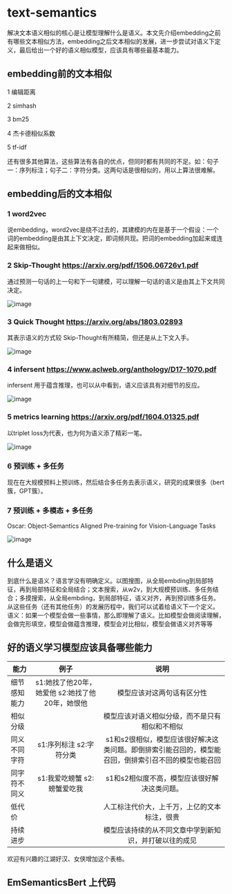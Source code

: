 # text-semantics
解决文本语义相似的核心是让模型理解什么是语义。本文先介绍embedding之前有哪些文本相似方法，embedding之后文本相似的发展，进一步尝试对语义下定义，最后给出一个好的语义相似模型，应该具有哪些最基本能力。
## embedding前的文本相似
1 编辑距离

2 simhash

3 bm25

4 杰卡德相似系数

5 tf-idf

还有很多其他算法，这些算法有各自的优点，但同时都有共同的不足。如：句子一：序列标注；句子二：字符分类。这两句话是很相似的，用以上算法很难解。
## embedding后的文本相似
### 1 word2vec

说embedding，word2vec是绕不过去的，其建模的内在是基于一个假设：一个词的embedding是由其上下文决定，即词频共现。把词的embedding加起来或连起来做相似。


### 2 Skip-Thought https://arxiv.org/pdf/1506.06726v1.pdf

通过预测一句话的上一句和下一句建模，可以理解一句话的语义是由其上下文共同决定。

![image](https://user-images.githubusercontent.com/39753454/142753747-dc4aeb42-5e6d-4570-a88c-6991e06b1054.png)


### 3 Quick Thought https://arxiv.org/abs/1803.02893

其表示语义的方式较 Skip-Thought有所精简，但还是从上下文入手。

![image](https://user-images.githubusercontent.com/39753454/142754036-c51b1b63-1948-4de5-a9e4-1d7664ba2245.png)

### 4 infersent https://www.aclweb.org/anthology/D17-1070.pdf

infersent 用于蕴含推理，也可以从中看到，语义应该具有对细节的反应。

![image](https://user-images.githubusercontent.com/39753454/142754232-7d9d8e67-21bf-46d0-a113-48ddd7609660.png)


### 5 metrics learning https://arxiv.org/pdf/1604.01325.pdf

以triplet loss为代表，也为何为语义添了精彩一笔。

![image](https://user-images.githubusercontent.com/39753454/142754499-1e77a75e-f7b3-4ef4-b410-a1f6cca55e8a.png)


### 6 预训练 + 多任务

现在在大规模预料上预训练，然后结合多任务去表示语义，研究的成果很多（bert簇，GPT簇）。


### 7 预训练 + 多模态 + 多任务

Oscar: Object-Semantics Aligned Pre-training for Vision-Language Tasks

![image](https://user-images.githubusercontent.com/39753454/142755110-5e3566d4-af4c-4988-b66c-b551507d9044.png)


## 什么是语义

到底什么是语义？语言学没有明确定义。以图搜图，从全局embding到局部特征，再到局部特征和全局结合；文本搜索，从w2v，到大规模预训练、多任务结合；多摸搜索，从全局embding，到局部特征，语义对齐，再到预训练多任务。从这些任务（还有其他任务）的发展历程中，我们可以试着给语义下一个定义。
语义：如果一个模型会做一些事情，那么即理解了语义。比如模型会做阅读理解，会做完形填空，模型会做蕴含推理，模型会对比相似，模型会做语义对齐等等

## 好的语义学习模型应该具备哪些能力


| 能力    | 例子 | 说明 |
| --------|:-----: |:---:   |
| 细节感知能力| s1:她找了他20年，她爱他 s2:她找了他20年，她恨他| 模型应该对这两句话有区分性|
| 相似分级| | 模型应该对语义相似分级，而不是只有相似和不相似|
| 同义不同字符| s1:序列标注 s2:字符分类| s1和s2很相似，模型应该很好解决这类问题。即倒排索引能召回的，模型能召回，倒排索引召不回的模型也能召回|
| 同字符不同义| s1:我爱吃螃蟹 s2:螃蟹爱吃我| s1和s2相似度不高，模型应该很好解决这类问题。|
| 低代价| | 人工标注代价大，上千万，上亿的文本标注，很贵|
| 持续进步| | 模型应该持续的从不同文章中学到新知识，并打破以往的成见|

欢迎有兴趣的江湖好汉、女侠增加这个表格。

## EmSemanticsBert 上代码

